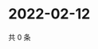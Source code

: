 # 2022-02-12

共 0 条

<!-- BEGIN WEIBO -->
<!-- 最后更新时间 Sat Feb 12 2022 17:08:48 GMT+0800 (China Standard Time) -->

<!-- END WEIBO -->
